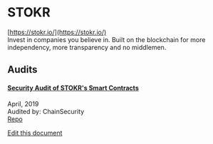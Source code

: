 
# STOKR
  
[https://stokr.io/](https://stokr.io/)<br>
Invest in companies you believe in. Built on the blockchain for more independency, more transparency and no middlemen.


## Audits



#### [Security Audit of STOKR's Smart Contracts](https://github.com/ChainSecurity/audits/blob/master/ChainSecurity_STOKR.pdf)

April, 2019<br>
Audited by: ChainSecurity<br>
[Repo](https://github.com/stokr-io/stokr-smart-contracts)
      

  





[Edit this document](https://github.com/ConsenSys/blockchainSecurityDB/blob/master/projects/stokr.json)